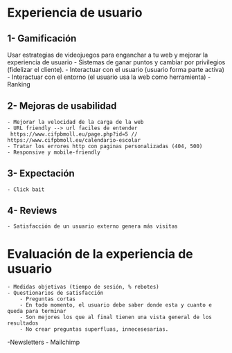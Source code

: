 # Experiencia de usuario

## 1- Gamificación
Usar estrategias de videojuegos para enganchar a tu web y mejorar la experiencia de usuario
    - Sistemas de ganar puntos y cambiar por privilegios (fidelizar el cliente).
    - Interactuar con el usuario (usuario forma parte activa)
    - Interactuar con el entorno (el usuario usa la web como herramienta)
    - Ranking

## 2- Mejoras de usabilidad
    - Mejorar la velocidad de la carga de la web
    - URL friendly --> url faciles de entender
     https://www.cifpbmoll.eu/page.php?id=5 // https://www.cifpbmoll.eu/calendario-escolar
    - Tratar los errores http con paginas personalizadas (404, 500)
    - Responsive y mobile-friendly

## 3- Expectación

    - Click bait

## 4- Reviews
    - Satisfacción de un usuario externo genera más visitas

# Evaluación de la experiencia de usuario

    - Medidas objetivas (tiempo de sesión, % rebotes)
    - Questionarios de satisfacción
        - Preguntas cortas
        - En todo momento, el usuario debe saber donde esta y cuanto e queda para terminar
        - Son mejores los que al final tienen una vista general de los resultados
        - No crear preguntas superfluas, innecesesarias.
-Newsletters
    - Mailchimp

